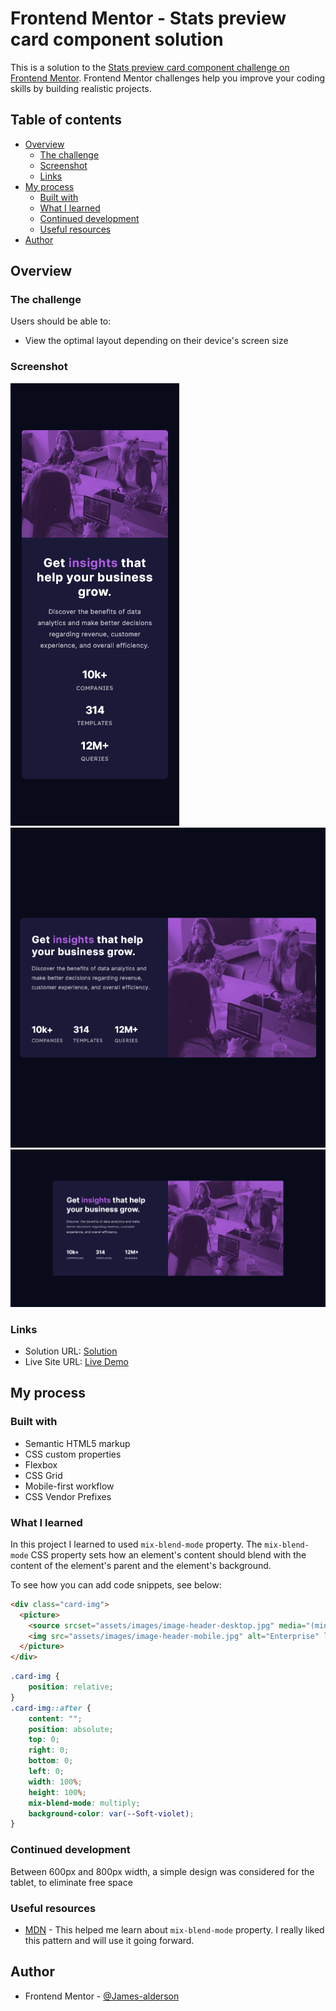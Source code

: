 # Frontend Mentor - Stats preview card component solution

This is a solution to the [Stats preview card component challenge on Frontend Mentor](https://www.frontendmentor.io/challenges/stats-preview-card-component-8JqbgoU62). Frontend Mentor challenges help you improve your coding skills by building realistic projects. 

## Table of contents

- [Overview](#overview)
  - [The challenge](#the-challenge)
  - [Screenshot](#screenshot)
  - [Links](#links)
- [My process](#my-process)
  - [Built with](#built-with)
  - [What I learned](#what-i-learned)
  - [Continued development](#continued-development)
  - [Useful resources](#useful-resources)
- [Author](#author)

## Overview

### The challenge

Users should be able to:

- View the optimal layout depending on their device's screen size

### Screenshot

![](./assets/screenshots/mobile-design.png)
![](./assets/screenshots/tablet-design.png)
![](./assets/screenshots/desktop-design.png)

### Links

- Solution URL: [Solution](https://www.frontendmentor.io/solutions/stats-preview-card-component-IbzZKMDr5K)
- Live Site URL: [Live Demo](https://james-alderson.github.io/Stats-preview-card-component/)

## My process

### Built with

- Semantic HTML5 markup
- CSS custom properties
- Flexbox
- CSS Grid
- Mobile-first workflow
- CSS Vendor Prefixes

### What I learned

In this project I learned to used `mix-blend-mode` property. The `mix-blend-mode` CSS property sets how an element's content should blend with the content of the element's parent and the element's background.

To see how you can add code snippets, see below:

```html
<div class="card-img">
  <picture>
    <source srcset="assets/images/image-header-desktop.jpg" media="(min-width: 800px)">
    <img src="assets/images/image-header-mobile.jpg" alt="Enterprise" loading="lazy">
  </picture>
</div>
```
```css
.card-img {
	position: relative;
}
.card-img::after {
	content: "";
	position: absolute;
	top: 0;
	right: 0;
	bottom: 0;
	left: 0;
	width: 100%;
	height: 100%;
	mix-blend-mode: multiply;
	background-color: var(--Soft-violet);
}
```

### Continued development

Between 600px and 800px width, a simple design was considered for the tablet, to eliminate free space

### Useful resources

- [MDN](https://developer.mozilla.org/en-US/docs/Web/CSS/mix-blend-mode) - This helped me learn about `mix-blend-mode` property. I really liked this pattern and will use it going forward.

## Author

- Frontend Mentor - [@James-alderson](https://www.frontendmentor.io/profile/James-alderson)